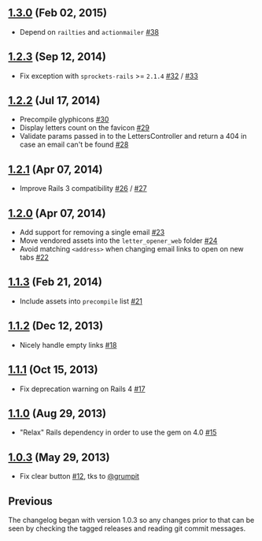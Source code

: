 ## [1.3.0](https://github.com/fgrehm/letter_opener_web/compare/v1.2.3...v1.3.0) (Feb 02, 2015)

  - Depend on `railties` and `actionmailer` [#38](https://github.com/fgrehm/letter_opener_web/pull/38)

## [1.2.3](https://github.com/fgrehm/letter_opener_web/compare/v1.2.2...v1.2.3) (Sep 12, 2014)

  - Fix exception with `sprockets-rails` >= `2.1.4` [#32](https://github.com/fgrehm/letter_opener_web/issues/32) / [#33](https://github.com/fgrehm/letter_opener_web/pull/33)

## [1.2.2](https://github.com/fgrehm/letter_opener_web/compare/v1.2.1...v1.2.2) (Jul 17, 2014)

  - Precompile glyphicons [#30](https://github.com/fgrehm/letter_opener_web/pull/30)
  - Display letters count on the favicon [#29](https://github.com/fgrehm/letter_opener_web/pull/29)
  - Validate params passed in to the LettersController and return a 404 in case an email can't be found [#28](https://github.com/fgrehm/letter_opener_web/pull/28)

## [1.2.1](https://github.com/fgrehm/letter_opener_web/compare/v1.2.0...v1.2.1) (Apr 07, 2014)

  - Improve Rails 3 compatibility [#26](https://github.com/fgrehm/letter_opener_web/pull/26) / [#27](https://github.com/fgrehm/letter_opener_web/pull/27)

## [1.2.0](https://github.com/fgrehm/letter_opener_web/compare/v1.1.3...v1.2.0) (Apr 07, 2014)

  - Add support for removing a single email [#23](https://github.com/fgrehm/letter_opener_web/pull/23)
  - Move vendored assets into the `letter_opener_web` folder [#24](https://github.com/fgrehm/letter_opener_web/issues/24)
  - Avoid matching `<address>` when changing email links to open on new tabs [#22](https://github.com/fgrehm/letter_opener_web/pull/22)

## [1.1.3](https://github.com/fgrehm/letter_opener_web/compare/v1.1.2...v1.1.3) (Feb 21, 2014)

  - Include assets into `precompile` list [#21](https://github.com/fgrehm/letter_opener_web/pull/21)

## [1.1.2](https://github.com/fgrehm/letter_opener_web/compare/v1.1.1...v1.1.2) (Dec 12, 2013)

  - Nicely handle empty links [#18](https://github.com/fgrehm/letter_opener_web/pull/18)

## [1.1.1](https://github.com/fgrehm/letter_opener_web/compare/v1.1.0...v1.1.1) (Oct 15, 2013)

  - Fix deprecation warning on Rails 4 [#17](https://github.com/fgrehm/letter_opener_web/pull/17)

## [1.1.0](https://github.com/fgrehm/letter_opener_web/compare/v1.0.3...v1.1.0) (Aug 29, 2013)

  - "Relax" Rails dependency in order to use the gem on 4.0 [#15](https://github.com/fgrehm/letter_opener_web/issues/15)

## [1.0.3](https://github.com/fgrehm/letter_opener_web/compare/v1.0.2...v1.0.3) (May 29, 2013)

  - Fix clear button [#12](https://github.com/fgrehm/letter_opener_web/issues/12), tks to [@grumpit](https://github.com/grumpit)

## Previous

The changelog began with version 1.0.3 so any changes prior to that
can be seen by checking the tagged releases and reading git commit
messages.
